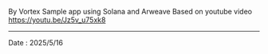 By Vortex
Sample app using Solana and Arweave
Based on youtube video https://youtu.be/Jz5v_u75xk8

-------------------------
Date : 2025/5/16
